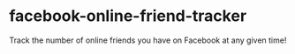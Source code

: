 # facebook-online-friend-tracker
Track the number of online friends you have on Facebook at any given time!

